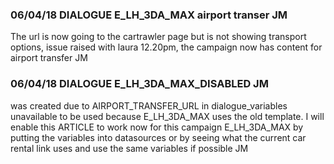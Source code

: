 
### 06/04/18  DIALOGUE E_LH_3DA_MAX airport transer JM
The url is now going to the cartrawler page but is not showing transport options, issue raised with laura 12.20pm, the campaign now has content for airport transfer JM

### 06/04/18  DIALOGUE E_LH_3DA_MAX_DISABLED JM
was created due to AIRPORT_TRANSFER_URL in dialogue_variables unavailable to be used because E_LH_3DA_MAX uses the old template. I will enable this ARTICLE to work now for this campaign E_LH_3DA_MAX by putting the variables into datasources or by seeing what the current car rental link uses and use the same variables if possible JM
